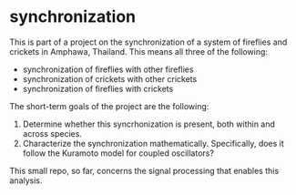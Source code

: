 # synchronization

This is part of a project on the synchronization of a system of fireflies and crickets in Amphawa, Thailand.  This means all three of the following:
- synchronization of fireflies with other fireflies
- synchronization of crickets with other crickets
- synchronization of fireflies with crickets

The short-term goals of the project are the following:
1. Determine whether this syncrhonization is present, both within and across species.
2. Characterize the synchronization mathematically.  Specifically, does it follow the Kuramoto model for coupled oscillators?

This small repo, so far, concerns the signal processing that enables this analysis.
